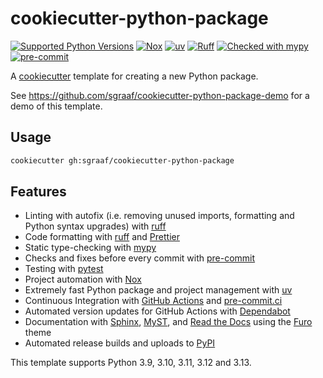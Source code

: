 # cookiecutter-python-package

[![Supported Python Versions](https://img.shields.io/badge/python-3.9%20|%203.10%20|%203.11%20|%203.12%20|%203.13-blue)](https://github.com/sgraaf/cookiecutter-python-package)
[![Nox](https://img.shields.io/badge/%F0%9F%A6%8A-Nox-D85E00.svg)](https://github.com/wntrblm/nox)
[![uv](https://img.shields.io/endpoint?url=https://raw.githubusercontent.com/astral-sh/uv/main/assets/badge/v0.json)](https://github.com/astral-sh/uv)
[![Ruff](https://img.shields.io/endpoint?url=https://raw.githubusercontent.com/astral-sh/ruff/main/assets/badge/v2.json)](https://github.com/astral-sh/ruff)
[![Checked with mypy](http://www.mypy-lang.org/static/mypy_badge.svg)](http://mypy-lang.org/)
[![pre-commit](https://img.shields.io/badge/pre--commit-enabled-brightgreen?logo=pre-commit&logoColor=white)](https://github.com/pre-commit/pre-commit)

A [cookiecutter](https://cookiecutter.readthedocs.io/) template for creating a new Python package.

See https://github.com/sgraaf/cookiecutter-python-package-demo for a demo of this template.

## Usage

```sh
cookiecutter gh:sgraaf/cookiecutter-python-package
```

## Features

<!-- TODO: mention optional choice of licenses, git and venv initialization -->

- Linting with autofix (i.e. removing unused imports, formatting and Python syntax upgrades) with [ruff](https://beta.ruff.rs/docs/)
- Code formatting with [ruff](https://beta.ruff.rs/docs/) and [Prettier](https://prettier.io/)
- Static type-checking with [mypy](http://www.mypy-lang.org/)
- Checks and fixes before every commit with [pre-commit](https://pre-commit.com/)
- Testing with [pytest](https://docs.pytest.org/en/stable/index.html)
- Project automation with [Nox](https://nox.thea.codes/en/stable/)
- Extremely fast Python package and project management with [uv](https://docs.astral.sh/uv/)
- Continuous Integration with [GitHub Actions](https://github.com/features/actions) and [pre-commit.ci](https://pre-commit.ci/)
- Automated version updates for GitHub Actions with [Dependabot](https://docs.github.com/en/code-security/dependabot/working-with-dependabot/keeping-your-actions-up-to-date-with-dependabot)
- Documentation with [Sphinx](https://www.sphinx-doc.org/en/master/), [MyST](https://myst-parser.readthedocs.io/en/latest/), and [Read the Docs](https://readthedocs.org/) using the [Furo](https://pradyunsg.me/furo/) theme
- Automated release builds and uploads to [PyPI](https://pypi.org/)

This template supports Python 3.9, 3.10, 3.11, 3.12 and 3.13.
